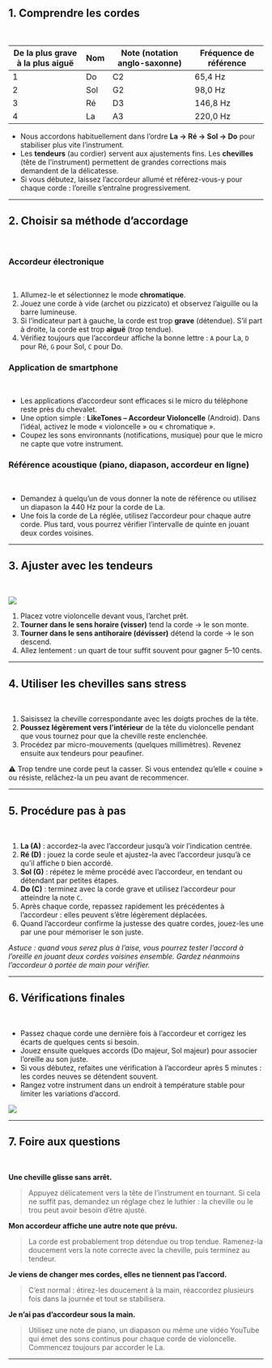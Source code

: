 <!-- BEGIN ARISE ------------------------------
Title:: "Comment accorder son violoncelle"

Author:: "Guillaume Machiels"
Description:: "Cet article explique pas à pas comment accorder un violoncelle : présentation des cordes, utilisation d’un accordeur électronique, astuces pour tourner les tendeurs dans le bon sens et précautions à prendre avec les chevilles afin d’éviter de casser une corde."
Language:: "fr"
Thumbnail:: ""
Published Date:: "2025-08-21"
Modified Date:: "2025-08-21"

toc:: "false"
process_markdown:: "true"
content_header:: "true"
---- END ARISE \\ DO NOT MODIFY THIS LINE ---->

## 1. Comprendre les cordes

<br/>

| De la plus grave à la plus aiguë | Nom | Note (notation anglo-saxonne) | Fréquence de référence |
| --- | --- | --- | --- |
| 1 | Do | C2 | 65,4 Hz |
| 2 | Sol | G2 | 98,0 Hz |
| 3 | Ré | D3 | 146,8 Hz |
| 4 | La | A3 | 220,0 Hz |

- Nous accordons habituellement dans l’ordre **La → Ré → Sol → Do** pour stabiliser plus vite l’instrument.
- Les **tendeurs** (au cordier) servent aux ajustements fins. Les **chevilles** (tête de l’instrument) permettent de grandes corrections mais demandent de la délicatesse.
- Si vous débutez, laissez l’accordeur allumé et référez-vous-y pour chaque corde : l’oreille s’entraîne progressivement.

---

## 2. Choisir sa méthode d’accordage

<br/>

### Accordeur électronique

<br/>

1. Allumez-le et sélectionnez le mode **chromatique**.
2. Jouez une corde à vide (archet ou pizzicato) et observez l’aiguille ou la barre lumineuse.
3. Si l’indicateur part à gauche, la corde est trop **grave** (détendue). S’il part à droite, la corde est trop **aiguë** (trop tendue).
4. Vérifiez toujours que l’accordeur affiche la bonne lettre : `A` pour La, `D` pour Ré, `G` pour Sol, `C` pour Do.

### Application de smartphone

<br/>

- Les applications d’accordeur sont efficaces si le micro du téléphone reste près du chevalet.
- Une option simple : **LikeTones – Accordeur Violoncelle** (Android). Dans l’idéal, activez le mode « violoncelle » ou « chromatique ».
- Coupez les sons environnants (notifications, musique) pour que le micro ne capte que votre instrument.

### Référence acoustique (piano, diapason, accordeur en ligne)

<br/>

- Demandez à quelqu’un de vous donner la note de référence ou utilisez un diapason la 440 Hz pour la corde de La.
- Une fois la corde de La réglée, utilisez l’accordeur pour chaque autre corde. Plus tard, vous pourrez vérifier l’intervalle de quinte en jouant deux cordes voisines.

---

## 3. Ajuster avec les tendeurs

<br/>

![](cordier.png)

1. Placez votre violoncelle devant vous, l’archet prêt.
2. **Tourner dans le sens horaire (visser)** tend la corde → le son monte.
3. **Tourner dans le sens antihoraire (dévisser)** détend la corde → le son descend.
4. Allez lentement : un quart de tour suffit souvent pour gagner 5–10 cents.

---

## 4. Utiliser les chevilles sans stress

<br/>

1. Saisissez la cheville correspondante avec les doigts proches de la tête.
2. **Poussez légèrement vers l’intérieur** de la tête du violoncelle pendant que vous tournez pour que la cheville reste enclenchée.
3. Procédez par micro-mouvements (quelques millimètres). Revenez ensuite aux tendeurs pour peaufiner.

⚠️ Trop tendre une corde peut la casser. Si vous entendez qu’elle « couine » ou résiste, relâchez-la un peu avant de recommencer.

---

## 5. Procédure pas à pas

<br/>

1. **La (A)** : accordez-la avec l’accordeur jusqu’à voir l’indication centrée.
2. **Ré (D)** : jouez la corde seule et ajustez-la avec l’accordeur jusqu’à ce qu’il affiche `D` bien accordé.
3. **Sol (G)** : répétez le même procédé avec l’accordeur, en tendant ou détendant par petites étapes.
4. **Do (C)** : terminez avec la corde grave et utilisez l’accordeur pour atteindre la note `C`.
5. Après chaque corde, repassez rapidement les précédentes à l’accordeur : elles peuvent s’être légèrement déplacées.
6. Quand l’accordeur confirme la justesse des quatre cordes, jouez-les une par une pour mémoriser le son juste.

*Astuce : quand vous serez plus à l’aise, vous pourrez tester l’accord à l’oreille en jouant deux cordes voisines ensemble. Gardez néanmoins l’accordeur à portée de main pour vérifier.*

---

## 6. Vérifications finales

<br/>

- Passez chaque corde une dernière fois à l’accordeur et corrigez les écarts de quelques cents si besoin.
- Jouez ensuite quelques accords (Do majeur, Sol majeur) pour associer l’oreille au son juste.
- Si vous débutez, refaites une vérification à l’accordeur après 5 minutes : les cordes neuves se détendent souvent.
- Rangez votre instrument dans un endroit à température stable pour limiter les variations d’accord.

![](resume.png)

---

## 7. Foire aux questions

<br/>

**Une cheville glisse sans arrêt.**
> Appuyez délicatement vers la tête de l’instrument en tournant. Si cela ne suffit pas, demandez un réglage chez le luthier : la cheville ou le trou peut avoir besoin d’être ajusté.

**Mon accordeur affiche une autre note que prévu.**
> La corde est probablement trop détendue ou trop tendue. Ramenez-la doucement vers la note correcte avec la cheville, puis terminez au tendeur.

**Je viens de changer mes cordes, elles ne tiennent pas l’accord.**
> C’est normal : étirez-les doucement à la main, réaccordez plusieurs fois dans la journée et tout se stabilisera.

**Je n’ai pas d’accordeur sous la main.**
> Utilisez une note de piano, un diapason ou même une vidéo YouTube qui émet des sons continus pour chaque corde de violoncelle. Commencez toujours par accorder le La.

---
